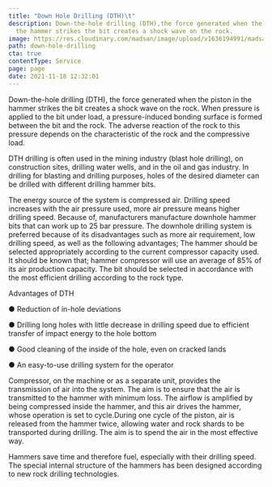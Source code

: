 ```yaml
---
title: "Down Hole Drilling (DTH)\t"
description: Down-the-hole drilling (DTH),the force generated when the piston in
  the hammer strikes the bit creates a shock wave on the rock.
image: https://res.cloudinary.com/madsan/image/upload/v1636194991/madsan-stock/IMG_3203_glh3fq.jpg
path: down-hole-drilling
cta: true
contentType: Service
page: page
date: 2021-11-18 12:32:01
---
```

Down-the-hole drilling (DTH), the force generated when the piston in the hammer strikes the bit creates a shock wave on the rock. When pressure is applied to the bit under load, a pressure-induced bonding surface is formed between the bit and the rock. The adverse reaction of the rock to this pressure depends on the characteristic of the rock and the compressive load.

DTH drilling is often used in the mining industry (blast hole drilling), on construction sites, drilling water wells, and in the oil and gas industry. In drilling for blasting and drilling purposes, holes of the desired diameter can be drilled with different drilling hammer bits.

The energy source of the system is compressed air. Drilling speed increases with the air pressure used, more air pressure means higher drilling speed. Because of, manufacturers manufacture downhole hammer bits that can work up to 25 bar pressure. The downhole drilling system is preferred because of its disadvantages such as more air requirement, low drilling speed, as well as the following advantages; The hammer should be selected appropriately according to the current compressor capacity used. It should be known that; hammer compressor will use an average of 85% of its air production capacity. The bit should be selected in accordance with the most efficient drilling according to the rock type.

Advantages of DTH

● Reduction of in-hole deviations

● Drilling long holes with little decrease in drilling speed due to efficient transfer of impact energy to the hole bottom

● Good cleaning of the inside of the hole, even on cracked lands

● An easy-to-use drilling system for the operator

Compressor, on the machine or as a separate unit, provides the transmission of air into the system. The aim is to ensure that the air is transmitted to the hammer with minimum loss. The airflow is amplified by being compressed inside the hammer, and this air drives the hammer, whose operation is set to cycle.During one cycle of the piston, air is released from the hammer twice, allowing water and rock shards to be transported during drilling. The aim is to spend the air in the most effective way.

Hammers save time and therefore fuel, especially with their drilling speed. The special internal structure of the hammers has been designed according to new rock drilling technologies.